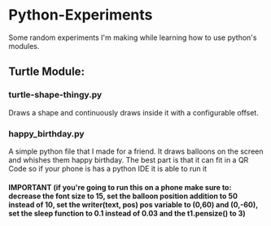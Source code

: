 # Python-Experiments
Some random experiments I'm making while learning how to use python's modules.



## Turtle Module:
### turtle-shape-thingy.py
Draws a shape and continuously draws inside it with a configurable offset.

### happy_birthday.py
A simple python file that I made for a friend. It draws balloons on the screen and whishes them happy birthday. The best part is that it can fit in a QR Code so if your phone is has a python IDE it is able to run it 
#### IMPORTANT **(if you're going to run this on a phone make sure to: decrease the font size to 15, set the balloon position addition to 50 instead of 10, set the writer(text, pos) pos variable to (0,60) and (0,-60), set the sleep function to 0.1 instead of 0.03 and the t1.pensize() to 3)**
